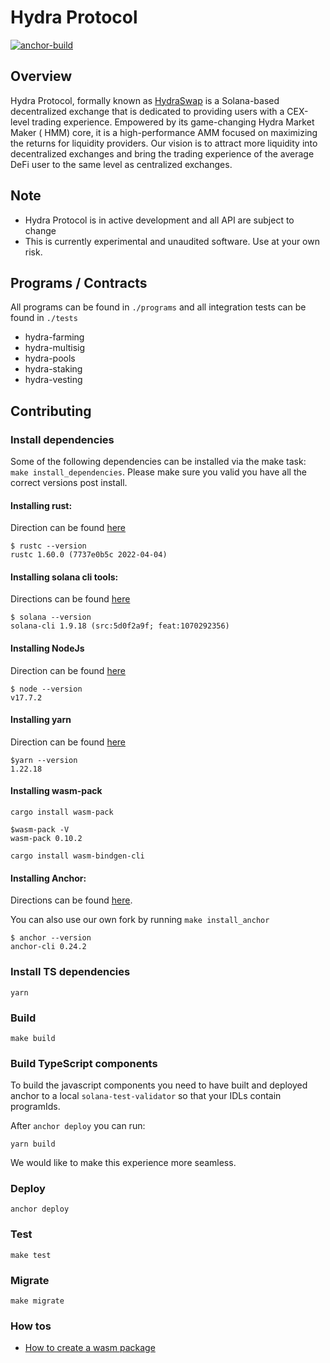 # Hydra Protocol

[![anchor-build](https://github.com/hydraswap-io/hydra-protocol/actions/workflows/anchor-build.yml/badge.svg)](https://github.com/hydraswap-io/hydra-protocol/actions/workflows/anchor-build.yml)

## Overview

Hydra Protocol, formally known as [HydraSwap](https://www.hydraswap.io) is a Solana-based decentralized exchange that is
dedicated to providing users with a CEX-level trading experience. Empowered by its game-changing Hydra Market Maker (
HMM) core, it is a high-performance AMM focused on maximizing the returns for liquidity providers. Our vision is to
attract more liquidity into decentralized exchanges and bring the trading experience of the average DeFi user to the
same level as centralized exchanges.

## Note

- Hydra Protocol is in active development and all API are subject to change
- This is currently experimental and unaudited software. Use at your own risk.

## Programs / Contracts

All programs can be found in `./programs` and all integration tests can be found in `./tests`

- hydra-farming
- hydra-multisig
- hydra-pools
- hydra-staking
- hydra-vesting

## Contributing

### Install dependencies

Some of the following dependencies can be installed via the make task: `make install_dependencies`.
Please make sure you valid you have all the correct versions post install.

#### Installing rust:

Direction can be found [here](https://www.rust-lang.org/tools/install)

```
$ rustc --version
rustc 1.60.0 (7737e0b5c 2022-04-04)
```

#### Installing solana cli tools:

Directions can be found [here](https://docs.solana.com/cli/install-solana-cli-tools)

```
$ solana --version
solana-cli 1.9.18 (src:5d0f2a9f; feat:1070292356)
```

#### Installing NodeJs

Direction can be found [here](https://nodejs.org/en/)

```
$ node --version
v17.7.2
```

#### Installing yarn

Direction can be found [here](https://yarnpkg.com/getting-started/install)

```
$yarn --version
1.22.18
```

#### Installing wasm-pack

`cargo install wasm-pack`

```
$wasm-pack -V
wasm-pack 0.10.2
```

`cargo install wasm-bindgen-cli`

#### Installing Anchor:

Directions can be found [here](https://project-serum.github.io/anchor/getting-started/installation.html).

You can also use our own fork by running `make install_anchor`

```
$ anchor --version
anchor-cli 0.24.2
```

### Install TS dependencies

`yarn`

### Build

`make build`

### Build TypeScript components

To build the javascript components you need to have built and deployed anchor to a local `solana-test-validator` so that
your IDLs contain programIds.

After `anchor deploy` you can run:

`yarn build`

We would like to make this experience more seamless.

### Deploy

`anchor deploy`

### Test

`make test`

### Migrate

`make migrate`

### How tos

- [How to create a wasm package](./docs/how_to_wasm.md)

```

```

